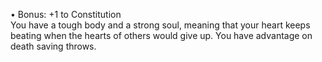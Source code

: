 • Bonus: +1 to Constitution  
You have a tough body and a strong soul, meaning that your heart keeps beating when the hearts of others would give up. You have advantage on death saving throws.